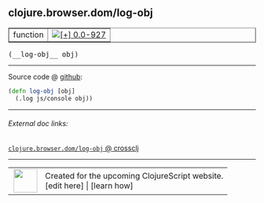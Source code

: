 ## clojure.browser.dom/log-obj



 <table border="1">
<tr>
<td>function</td>
<td><a href="https://github.com/cljsinfo/cljs-api-docs/tree/0.0-927"><img valign="middle" alt="[+] 0.0-927" title="Added in 0.0-927" src="https://img.shields.io/badge/+-0.0--927-lightgrey.svg"></a> </td>
</tr>
</table>


 <samp>
(__log-obj__ obj)<br>
</samp>

---







Source code @ [github](https://github.com/clojure/clojurescript/blob/r3126/src/cljs/clojure/browser/dom.cljs#L23-L24):

```clj
(defn log-obj [obj]
  (.log js/console obj))
```

<!--
Repo - tag - source tree - lines:

 <pre>
clojurescript @ r3126
└── src
    └── cljs
        └── clojure
            └── browser
                └── <ins>[dom.cljs:23-24](https://github.com/clojure/clojurescript/blob/r3126/src/cljs/clojure/browser/dom.cljs#L23-L24)</ins>
</pre>

-->

---



###### External doc links:

[`clojure.browser.dom/log-obj` @ crossclj](http://crossclj.info/fun/clojure.browser.dom.cljs/log-obj.html)<br>

---

 <table>
<tr><td>
<img valign="middle" align="right" width="48px" src="http://i.imgur.com/Hi20huC.png">
</td><td>
Created for the upcoming ClojureScript website.<br>
[edit here] | [learn how]
</td></tr></table>

[edit here]:https://github.com/cljsinfo/cljs-api-docs/blob/master/cljsdoc/clojure.browser.dom_log-obj.cljsdoc
[learn how]:https://github.com/cljsinfo/cljs-api-docs/wiki/cljsdoc-files

<!--

This information was too distracting to show to readers, but I'll leave it
commented here since it is helpful to:

- pretty-print the data used to generate this document
- and show how to retrieve that data



The API data for this symbol:

```clj
{:ns "clojure.browser.dom",
 :name "log-obj",
 :type "function",
 :signature ["[obj]"],
 :source {:code "(defn log-obj [obj]\n  (.log js/console obj))",
          :title "Source code",
          :repo "clojurescript",
          :tag "r3126",
          :filename "src/cljs/clojure/browser/dom.cljs",
          :lines [23 24]},
 :full-name "clojure.browser.dom/log-obj",
 :full-name-encode "clojure.browser.dom_log-obj",
 :history [["+" "0.0-927"]]}

```

Retrieve the API data for this symbol:

```clj
;; from Clojure REPL
(require '[clojure.edn :as edn])
(-> (slurp "https://raw.githubusercontent.com/cljsinfo/cljs-api-docs/catalog/cljs-api.edn")
    (edn/read-string)
    (get-in [:symbols "clojure.browser.dom/log-obj"]))
```

-->
